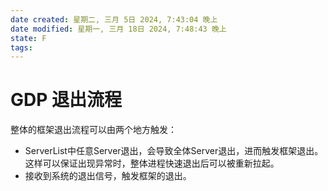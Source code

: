 ```yaml
---
date created: 星期二, 三月 5日 2024, 7:43:04 晚上
date modified: 星期一, 三月 18日 2024, 7:48:43 晚上
state: F
tags: 
---
```


# GDP 退出流程

整体的框架退出流程可以由两个地方触发：
- ServerList中任意Server退出，会导致全体Server退出，进而触发框架退出。这样可以保证出现异常时，整体进程快速退出后可以被重新拉起。
- 接收到系统的退出信号，触发框架的退出。